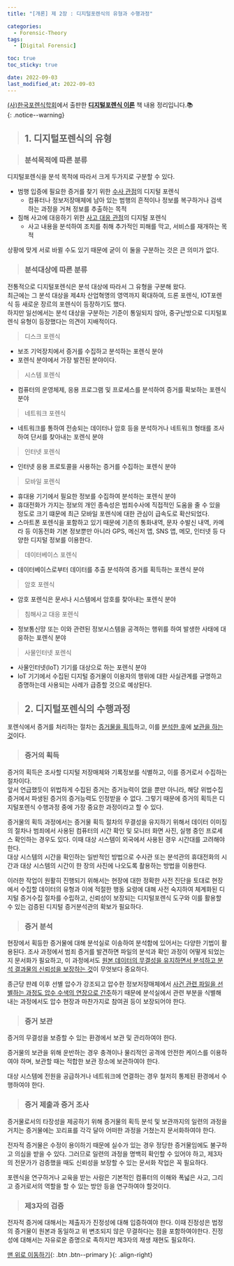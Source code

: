 ```yaml
---
title: "[개론] 제 2장 : 디지털포렌식의 유형과 수행과정"

categories:
  - Forensic-Theory
tags:
  - [Digital Forensic]

toc: true
toc_sticky: true

date: 2022-09-03
last_modified_at: 2022-09-03
---
```


[(사)한국포렌식학회](https://forensickorea.org/wp/)에서 출판한 [**디지털포렌식 이론**](https://search.shopping.naver.com/book/catalog/32481978729?cat_id=50010766&frm=PBOKPRO&query=%EB%94%94%EC%A7%80%ED%84%B8%ED%8F%AC%EB%A0%8C%EC%8B%9D+%EC%9D%B4%EB%A1%A0&NaPm=ct%3Dl7kb4iao%7Cci%3Df672ca7a7ebddf73f558d4a3eacc24a79c68a8d1%7Ctr%3Dboknx%7Csn%3D95694%7Chk%3D75bb35ce216181993b793efcef183fe3709d14b6) 책 내용 정리입니다.📚  
{: .notice--warning}

> ## 1. 디지털포렌식의 유형

> ### 분석목적에 따른 분류

디지털포렌식을 분석 목적에 따라서 크게 두가지로 구분할 수 있다.

- 범행 입증에 필요한 증거를 찾기 위한 <u>수사 관점</u>의 디지털 포렌식
  - 컴퓨터나 정보저장매체에 남아 있는 범행의 흔적이나 정보를 복구하거나 검색하는 과정을 거쳐 정보를 추출하는 목적
    <br>
- 침해 사고에 대응하기 위한 <u>사고 대응 관점</u>의 디지털 포렌식
  - 사고 내용을 분석하여 조치를 취해 추가적인 피해를 막고, 서비스를 재개하는 목적

상황에 맞게 서로 바뀔 수도 있기 때문에 굳이 이 둘을 구분하는 것은 큰 의미가 없다.

> ### 분석대상에 따른 분류

전통적으로 디지털포렌식은 분석 대상에 따라서 그 유형을 구분해 왔다.  
최근에는 그 분석 대상을 제4차 산업혁명의 영역까지 확대하여, 드론 포렌식, IOT포렌식 등 새로운 장르의 포렌식이 등장하기도 했다.  
하지만 일선에서는 분석 대상을 구분하는 기준이 통일되지 않아, 중구난방으로 디지털포렌식 유형이 등장했다는 의견이 지배적이다.

> 디스크 포렌식

- 보조 기억장치에서 증거를 수집하고 분석하는 포렌식 분야
- 포렌식 분야에서 가장 발전된 분야이다.

> 시스템 포렌식

- 컴퓨터의 운영체제, 응용 프로그램 및 프로세스를 분석하여 증거를 확보하는 포렌식 분야

> 네트워크 포렌식

- 네트워크를 통하여 전송되는 데이터나 암호 등을 분석하거나 네트워크 형태를 조사하여 단서를 찾아내는 포렌식 분야

> 인터넷 포렌식

- 인터넷 응용 프로토콜을 사용하는 증거를 수집하는 포렌식 분야

> 모바일 포렌식

- 휴대용 기기에서 필요한 정보를 수집하여 분석하는 포렌식 분야
- 휴대전화가 가지는 정보의 개인 종속성은 범죄수사에 직접적인 도움을 줄 수 있을 정도로 크기 떄문에 최근 모바일 포렌식에 대한 관심이 급속도로 확산되었다.
- 스마트폰 포렌식을 포함하고 있기 때문에 기존의 통화내역, 문자 수발신 내역, 카메라 등 이동전화 기본 정보뿐만 아니라 GPS, 메신저 앱, SNS 앱, 메모, 인터넷 등 다양한 디지털 정보를 이용한다.

> 데이터베이스 포렌식

- 데이터베이스로부터 데이터를 추출 분석하여 증거를 획득하는 포렌식 분야

> 암호 포렌식

- 암호 포렌식은 문서나 시스템에서 암호를 찾아내는 포렌식 분야

> 침해사고 대응 포렌식

- 정보통신망 또는 이와 관련된 정보시스템을 공격하는 행위를 하여 발생한 사태에 대응하는 포렌식 분야

> 사물인터넷 포렌식

- 사물인터넷(IoT) 기기를 대상으로 하는 포렌식 분야
- IoT 기기에서 수집된 디지털 증거물이 이용자의 행위에 대한 사실관계를 규명하고 증명하는데 사용되는 사례가 급증할 것으로 예상된다.

> ## 2. 디지털포렌식의 수행과정

포렌식에서 증거를 처리하는 절차는 <u>증거물을 획득</u>하고, 이를 <u>분석한 후</u>에 <u>보관을 하는 것</u>이다.

> ### 증거의 획득

증거의 획득은 조사할 디지털 저장매체와 기록정보를 식별하고, 이를 증거로서 수집하는 절차이다.  
앞서 언급했듯이 위법하게 수집된 증거는 증거능력이 없을 뿐만 아니라, 해당 위법수집증거에서 파생된 증거의 증거능력도 인정받을 수 없다. 그렇기 때문에 증거의 획득은 디지털포렌식 수행과정 중에 가장 중요한 과정이라고 할 수 있다.

증거물의 획득 과정에서는 증거물 획득 절차의 무결성을 유지하기 위해서 데이터 이미징의 절차나 범죄에서 사용된 컴퓨터의 시간 확인 및 모니터 화면 사진, 실행 중인 프로세스 확인하는 경우도 있다. 이때 대상 시스템이 외국에서 사용된 경우 시간대를 고려해야한다.  
대상 시스템의 시간을 확인하는 일반적인 방법으로 수사관 또는 분석관의 휴대전화의 시간과 대상 시스템의 시간이 한 장의 사진에 나오도록 촬용하는 방법을 이용한다.

이러한 작업이 원활히 진행되기 위해서는 현장에 대한 정확한 사전 진단을 토대로 현장에서 수집할 데이터의 유형과 이에 적절한 행동 요령에 대해 사전 숙지하여 체계화된 디지털 증거수집 절차를 수립하고, 신뢰성이 보장되는 디지털포렌식 도구와 이를 활용할 수 있는 검증된 디지털 증거분석관의 확보가 필요하다.

> ### 증거 분석

현장에서 획등한 증거물에 대해 분석실로 이송하여 분석함에 있어서는 다양한 기법이 활용된다.
조사 과정에서 범죄 증거를 발견하면 파일의 분석과 확인 과정이 어떻게 되었는지 문서화가 필요하고, 이 과정에서도 <u>원본 데이터의 무결성을 유지하면서 분석하고 분석 결과물의 신뢰성을 보장하는 것</u>이 무엇보다 중요하다.

종근당 판례 이후 선별 압수가 강조되고 압수한 정보저장매체에서 <u>사건 관련 파일을 선별하는 과정도 압수 수색의 연장으로 간주</u>하기 때문에 분석실에서 관련 부분을 식별해 내는 과정에서도 압수 현장과 마찬가지로 참여권 등이 보장되어야 한다.

> ### 증거 보관

증거의 무결성을 보증할 수 있는 환경에서 보관 및 관리하여야 한다.

증거물의 보관을 위해 운반하는 경우 충격이나 물리적인 공격에 안전한 케이스를 이용하여야 하며, 보관할 때는 적합한 보관 장소에 보관하여야 한다.

대상 시스템에 전원을 공급하거나 네트워크에 연결하는 경우 철저히 통제된 환경에서 수행하여야 한다.

> ### 증거 제출과 증거 조사

증거물로서의 타장성을 제공하기 위해 증거물의 획득 분석 및 보관까지의 일련의 과정을 거치는 증거물에는 꼬리표를 각각 달아 어떠한 과정을 거쳤는지 문서화하여야 한다.

전자적 증거물은 수정이 용이하기 때문에 실수가 있는 경우 정당한 증거물임에도 불구하고 의심을 받을 수 있다.
그러므로 일련의 과정을 명백히 확인할 수 있어야 하고, 제3자의 전문가가 검증했을 때도 신뢰성을 보장할 수 있는 문서화 작업은 꼭 필요하다.

포렌식을 연구하거나 교육을 받는 사람은 기본적인 컴퓨터의 이해와 폭넓은 사고, 그리고 증거로서의 역할을 할 수 있는 방안 등을 연구하여야 할것이다.

> ### 제3자의 검증

전자적 증거에 대해서는 제출자가 진정성에 대해 입증하여야 한다. 이때 진정성은 법정의 증거물이 원본과 동일하고 위 변조되지 않은 무결하다는 점을 포함하여야한다. 진정성에 대해서는 자유로운 증명으로 족하지만 제3자의 재생 재현도 필요하다.

[맨 위로 이동하기](#){: .btn .btn--primary }{: .align-right}

